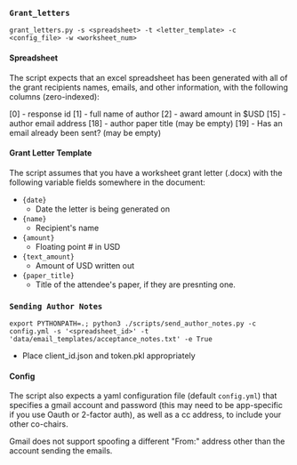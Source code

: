 ### `Grant_letters`

```
grant_letters.py -s <spreadsheet> -t <letter_template> -c <config_file> -w <worksheet_num>
```

#### Spreadsheet

The script expects that an excel spreadsheet has been generated with all of the grant recipients names, emails, and other information, with the following columns (zero-indexed):

[0] - response id
[1] - full name of author
[2] - award amount in $USD
[15] - author email address
[18] - author paper title (may be empty)
[19] - Has an email already been sent? (may be empty)

#### Grant Letter Template

The script assumes that you have a worksheet grant letter (.docx) with the following variable fields somewhere in the document:

- `{date}`
  - Date the letter is being generated on
- `{name}`
  - Recipient's name
- `{amount}`
  - Floating point # in USD
- `{text_amount}`
  - Amount of USD written out
- `{paper_title}`
  - Title of the attendee's paper, if they are presnting one.


### `Sending Author Notes`
```
export PYTHONPATH=.; python3 ./scripts/send_author_notes.py -c config.yml -s '<spreadsheet_id>' -t 'data/email_templates/acceptance_notes.txt' -e True
```

- Place client_id.json and token.pkl appropriately


#### Config

The script also expects a yaml configuration file (default `config.yml`) that specifies a gmail account and password (this may need to be app-specific if you use Oauth or 2-factor auth), as well as a cc address, to include your other co-chairs.

Gmail does not support spoofing a different "From:" address other than the account sending the emails.
